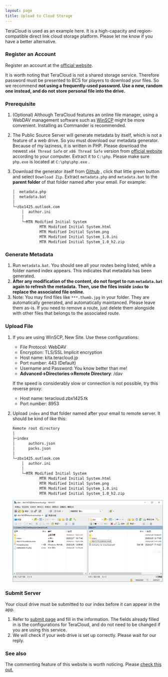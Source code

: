 ```yaml
---
layout: page
title: Upload to Cloud Storage
---
```


TeraCloud is used as an example here. It is a high-capacity and region-compatible direct link cloud storage platform. Please let me know if you have a better alternative.

### Register an Account

Register an account at the [official website](https://teracloud.jp/en/).

It is worth noting that TeraCloud is not a shared storage service. Therefore password must be presented to BCS for players to download your files. So we recommend **not using a frequently-used password. Use a new, random one instead, and do not store personal file into the drive.**

### Prerequisite

1. (Optional) Although TeraCloud features an online file manager, using a WebDAV management software such as  [WinSCP](https://winscp.net/eng/download.php) might be more convenient. Installing as Commander is recommended.

2. The Public Source Server will generate metadata by itself, which is not a feature of a web drive. So you must download our metadata generator. Because of my laziness, it is written in PHP. Please download the newest `x64 Thread Safe`  or `x86 Thread Safe` version from [official website](https://windows.php.net/download) according to your computer. Extract it to `C:\php`. Please make sure `php.exe` is located at `C:\php\php.exe` .

3. Download the generator itself from [Github](https://github.com/BVEContentService/MetadataGenerator) , click that little green button and select `Download Zip`. Extract `metadata.php` and `metadata.bat` to the **parent folder** of that folder named after your email. For example:

   ```
   │  metadata.php
   │  metadata.bat
   │ 
   └─zbx1425.outlook.com
       │  author.ini
       │
       └─MTR Modified Initial System
               MTR Modified Initial System.html
               MTR Modified Initial System.png
               MTR Modified Initial System_1.0.ini
               MTR Modified Initial System_1.0_h2.zip
   ```

   

### Generate Metadata

1. Run `metadata.bat`. You should see all your routes being listed, while a folder named index appears. This indicates that metadata has been generated.
2. **After any modification of the content, do not forget to run `metadata.bat` again to refresh the metadata. Then, use the files inside `index` to replace the associated file online.**
3. Note: You may find files like  `***.thumb.jpg`  in your folder. They are automatically generated, and automatically maintanced. Please leave them as-is. If you need to remove a route, just delete them alongside with other files that belongs to the associated route.

### Upload File

1. If you are using WinSCP, New Site. Use these configurations:
   * File Protocol: WebDAV
   * Encryption: TLS/SSL Implicit encryption
   * Host name: kita.teracloud.jp
   * Port number: 443 (Default)
   * Username and Password: You know better than me!
   * **Advanced->Directories->Remote Directory**: /dav
   
   If the speed is considerably slow or connection is not possible, try this reverse proxy:
   
   * Host name: teracloud.zbx1425.tk
   * Port number: 8953
   
2. Upload `index` and that folder named after your email to remote server. It should be kind of like this:

   ```
   Remote root directory
   │
   ├─index
   │      authors.json
   │      packs.json
   │
   └─zbx1425.outlook.com
       │  author.ini
       │
       └─MTR Modified Initial System
               MTR Modified Initial System.html
               MTR Modified Initial System.png
               MTR Modified Initial System_1.0.ini
               MTR Modified Initial System_1.0_h2.zip
   ```

   

   ![WinSCP Example](/assets/images/winscp_example.png)

### Submit Server

Your cloud drive must be submitted to our index before it can appear in the app.

1. Refer to [submit page](https://bvecontentservice.gitee.io/bcs-index/submission/) and fill in the information. The fields already filled in is the configurations for TeraCloud, and do not need to be changed if you are using this service.
2. We will check if your web drive is set up correctly. Please wait for our reply.

### See also

The commenting feature of this website is worth noticing. Please [check this out.](rssnotif.html)